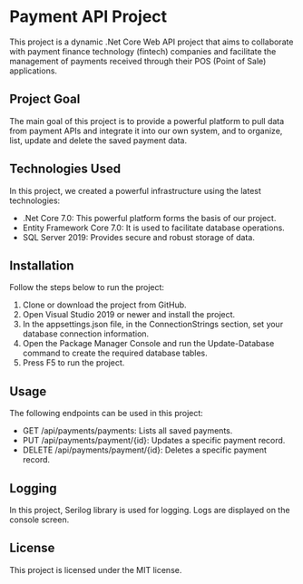# Payment API Project

This project is a dynamic .Net Core Web API project that aims to collaborate with payment finance technology (fintech) companies and facilitate the management of payments received through their POS (Point of Sale) applications.

## Project Goal

The main goal of this project is to provide a powerful platform to pull data from payment APIs and integrate it into our own system, and to organize, list, update and delete the saved payment data.

## Technologies Used

In this project, we created a powerful infrastructure using the latest technologies:

- .Net Core 7.0: This powerful platform forms the basis of our project.
- Entity Framework Core 7.0: It is used to facilitate database operations.
- SQL Server 2019: Provides secure and robust storage of data.

## Installation

Follow the steps below to run the project:

1. Clone or download the project from GitHub.
2. Open Visual Studio 2019 or newer and install the project.
3. In the appsettings.json file, in the ConnectionStrings section, set your database connection information.
4. Open the Package Manager Console and run the Update-Database command to create the required database tables.
5. Press F5 to run the project.

## Usage

The following endpoints can be used in this project:

- GET /api/payments/payments: Lists all saved payments.
- PUT /api/payments/payment/{id}: Updates a specific payment record.
- DELETE /api/payments/payment/{id}: Deletes a specific payment record.

## Logging

In this project, Serilog library is used for logging. Logs are displayed on the console screen.

## License

This project is licensed under the MIT license.
